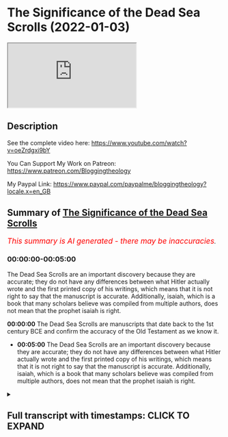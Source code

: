 # The Significance of the Dead Sea Scrolls (2022-01-03)

<iframe loading='lazy' allow='autoplay' src='https://www.youtube.com/embed/lm4b5lDSJKE'></iframe>

## Description

See the complete video here: <https://www.youtube.com/watch?v=oeZrdgxi9bY>

You Can Support My Work on Patreon:
<https://www.patreon.com/Bloggingtheology>

My Paypal Link:
<https://www.paypal.com/paypalme/bloggingtheology?locale.x=en_GB>

## Summary of [The Significance of the Dead Sea Scrolls](https://www.youtube.com/watch?v=lm4b5lDSJKE)

*<span style="color:red; font-size:125%">This summary is AI generated - there may be inaccuracies</span>. [](/)*

### <a onclick="modifyYTiframeseektime('0')">00:00:00-00:05:00</a>

The Dead Sea Scrolls are an important discovery because they are accurate; they do not have any differences between what Hitler actually wrote and the first printed copy of his writings, which means that it is not right to say that the manuscript is accurate. Additionally, isaiah, which is a book that many scholars believe was compiled from multiple authors, does not mean that the prophet isaiah is right.

**<a onclick="modifyYTiframeseektime('0')">00:00:00</a>** The Dead Sea Scrolls are manuscripts that date back to the 1st century BCE and confirm the accuracy of the Old Testament as we know it.

* **<a onclick="modifyYTiframeseektime('300')">00:05:00</a>** The Dead Sea Scrolls are an important discovery because they are accurate; they do not have any differences between what Hitler actually wrote and the first printed copy of his writings, which means that it is not right to say that the manuscript is accurate. Additionally, isaiah, which is a book that many scholars believe was compiled from multiple authors, does not mean that the prophet isaiah is right.

<details><summary><h2>Full transcript with timestamps: CLICK TO EXPAND</h2></summary>

<a onclick="modifyYTiframeseektime('2')">0:00:02</a> The significance of the Dead Sea Scrolls, now i'm
often told often hear from Christians who say
<a onclick="modifyYTiframeseektime('8')">0:00:08</a> the Dead Sea Scrolls they really took us much
further back in time and i got much earlier
<a onclick="modifyYTiframeseektime('12')">0:00:12</a> manuscripts and it confirms the Old Testament we
always had it's the same books the same content
<a onclick="modifyYTiframeseektime('19')">0:00:19</a> Isaiah is just the same Jeremiah's just the same
um is a is this true or not i mean what's really
<a onclick="modifyYTiframeseektime('26')">0:00:26</a> going on here is it more complicated than
that yeah no it's a very important it's a
<a onclick="modifyYTiframeseektime('30')">0:00:30</a> very important thing uh the destiny scrolls are
huge hugely important for all sorts of reasons
<a onclick="modifyYTiframeseektime('35')">0:00:35</a> um not just not just the copies of the bible by
the way but also the that tells us a lot about
<a onclick="modifyYTiframeseektime('41')">0:00:41</a> this group of jews who were in these kind of
monastic-like communities uh these they have
<a onclick="modifyYTiframeseektime('46')">0:00:46</a> scenes um but some some of the Dead Sea Scrolls
are biblical manuscripts and they are a huge find
<a onclick="modifyYTiframeseektime('52')">0:00:52</a> the reason is because the Hebrew Bible that
we use today the people who use the hebrew
<a onclick="modifyYTiframeseektime('58')">0:00:58</a> Bible actually in Hebrew and that are
translating the Hebrew Bible are basing
<a onclick="modifyYTiframeseektime('64')">0:01:04</a> their uh their translations on a manuscript that
was written around the year 1000 of the common era
<a onclick="modifyYTiframeseektime('70')">0:01:10</a> around 1 000 of the common era it's uh it
came from leningrad and so it's called codexis  
<a onclick="modifyYTiframeseektime('78')">0:01:18</a> jewish tribes in the middle ages when they
copied a manuscript they would destroy it
<a onclick="modifyYTiframeseektime('84')">0:01:24</a> because now they had a perfect copy of it
and they made sure the copy was perfect
<a onclick="modifyYTiframeseektime('90')">0:01:30</a> they had ways of doing that through the middle
ages the problem is what were scribes doing
<a onclick="modifyYTiframeseektime('95')">0:01:35</a> before the middle ages before they had these
rules well we had to guess they were getting
<a onclick="modifyYTiframeseektime('100')">0:01:40</a> it right and so um the dead sea scrolls were
discovered in 1947 and they have they include
<a onclick="modifyYTiframeseektime('109')">0:01:49</a> portions of every book of the hebrew bible except
for uh except for the book of uh esther esther
<a onclick="modifyYTiframeseektime('116')">0:01:56</a> yeah um because yeah it turns out god is not named
in esther and so that for some reason that book's
<a onclick="modifyYTiframeseektime('122')">0:02:02</a> not among the dead sea scrolls most of the scrolls
we have are not complete scrolls the isaiah scroll
<a onclick="modifyYTiframeseektime('128')">0:02:08</a> is a virtually complete scroll and it is very
very close in wording to the codex leningradensis
<a onclick="modifyYTiframeseektime('135')">0:02:15</a> right so that concept but that confirms the bible
we have today was historically accurate it was
<a onclick="modifyYTiframeseektime('141')">0:02:21</a> accurately transmitted no no it's got nothing to
do with it and so so i need to explain several
<a onclick="modifyYTiframeseektime('146')">0:02:26</a> things here because there's several points that
some people like overlook which is the first one
<a onclick="modifyYTiframeseektime('151')">0:02:31</a> people overlook that's true the isaiah scroll
but it's not true of other dead sea scrolls
<a onclick="modifyYTiframeseektime('156')">0:02:36</a> there are other dead sea scrolls the the scroll
of jeremiah that we have is um has a uh has
<a onclick="modifyYTiframeseektime('163')">0:02:43</a> differences from our jeremiah and the differences
from our jeremiah are like the differences that
<a onclick="modifyYTiframeseektime('170')">0:02:50</a> come to us from the greek translation of jeremiah
in the septuagint in the greek greek bible
<a onclick="modifyYTiframeseektime('176')">0:02:56</a> that version of jeremiah is 15 shorter than the
leningradensis 15 uh so that's not very accurate
<a onclick="modifyYTiframeseektime('189')">0:03:09</a> and so so it's not that everything is like
the isaiah scroll the isaiah scrolls like
<a onclick="modifyYTiframeseektime('194')">0:03:14</a> the isaiah scroll but it doesn't prove that's
why it's always mentioned it's always showcased
<a onclick="modifyYTiframeseektime('197')">0:03:17</a> oh look at isaiah is exactly the same
look at the perfection of transformation
<a onclick="modifyYTiframeseektime('202')">0:03:22</a> that's my first point that this this manuscript
by isaiah was written a thousand years before
<a onclick="modifyYTiframeseektime('206')">0:03:26</a> leningrad's it's accurate but the others are
not the same second point um isaiah the prophet
<a onclick="modifyYTiframeseektime('214')">0:03:34</a> was writing isaiah jerusalem was living in the
8th century bce so that means we don't have any
<a onclick="modifyYTiframeseektime('222')">0:03:42</a> manuscripts for the first over 700 years so
the fact that you have a manuscript that from
<a onclick="modifyYTiframeseektime('229')">0:03:49</a> say say the year one to the year 1000 you can
show that isaiah was copied accurately but our
<a onclick="modifyYTiframeseektime('236')">0:03:56</a> question is what about between the year 700 bce
and one now there's 700 years we have no evidence
<a onclick="modifyYTiframeseektime('245')">0:04:05</a> in hebrew no hebrew text so you can't say this
is exactly what isaiah wrote how would you know
<a onclick="modifyYTiframeseektime('250')">0:04:10</a> how much it got changed between 700 and the
dead sea scroll copy there's no way to know
<a onclick="modifyYTiframeseektime('256')">0:04:16</a> there are ways not good ways no no um
so that's that's second third thing
<a onclick="modifyYTiframeseektime('263')">0:04:23</a> even if even if we had everything that was
accurate in either any book the new testament
<a onclick="modifyYTiframeseektime('270')">0:04:30</a> or the new testament old testament even if
we had a manuscript even we had the original
<a onclick="modifyYTiframeseektime('275')">0:04:35</a> suppose we had the original of mark or suppose
we have the original of uh joshua we have the
<a onclick="modifyYTiframeseektime('281')">0:04:41</a> original that would have no bearing on the
question of whether it's accurate or not
<a onclick="modifyYTiframeseektime('289')">0:04:49</a> it would only have a bearing on
whether we know what the author wrote
<a onclick="modifyYTiframeseektime('293')">0:04:53</a> so the way i usually illustrate this is we
have we have millions of copies of mineconf  
<a onclick="modifyYTiframeseektime('303')">0:05:03</a> and they are accurate they i mean they might
not be active with what hitler actually wrote
<a onclick="modifyYTiframeseektime('310')">0:05:10</a> but they don't they don't have any differences
we know what the first printed copy looked like
<a onclick="modifyYTiframeseektime('316')">0:05:16</a> does that mean that it's accurate no it doesn't
mean that it's right it just means you know what
<a onclick="modifyYTiframeseektime('322')">0:05:22</a> he wrote the fact you know what somebody wrote
doesn't mean that what they wrote is right
<a onclick="modifyYTiframeseektime('326')">0:05:26</a> that's a different thing so those are three really
big points that shows that this argument just
<a onclick="modifyYTiframeseektime('330')">0:05:30</a> doesn't hold and any one of those three shows that
they've been hold three together forget it yeah
<a onclick="modifyYTiframeseektime('338')">0:05:38</a> it's not worse than that because a good example
of isaiah is now commonly accepted that yeah maybe
<a onclick="modifyYTiframeseektime('343')">0:05:43</a> the first 39 chapters of isaiah
were written by this prophet
<a onclick="modifyYTiframeseektime('346')">0:05:46</a> in isaiah from downtown jerusalem but it was
added to by maybe a second scribe or maybe a third
<a onclick="modifyYTiframeseektime('353')">0:05:53</a> scribe or scribes so we don't even even if you
dig up the book of isaiah that we have it today
<a onclick="modifyYTiframeseektime('359')">0:05:59</a> from 500 years ago 600 years ago it doesn't
mean we have the prophet isaiah's own words
<a onclick="modifyYTiframeseektime('364')">0:06:04</a> which many scholars were added to anyway yeah
yeah no it's very common to think that i isaiah
<a onclick="modifyYTiframeseektime('371')">0:06:11</a> and if there's really good reason for this isaiah
jerusalem wrote most of chapter 1 to 39 and then
<a onclick="modifyYTiframeseektime('376')">0:06:16</a> someone 150 years later wrote 40 to 50 55 50 yeah
55 then the other 56 and on and so you know it's
<a onclick="modifyYTiframeseektime('383')">0:06:23</a> a compilation uh no matter what but even if you
have isaiah's words again it doesn't it doesn't
<a onclick="modifyYTiframeseektime('390')">0:06:30</a> mean that he's right he might be right i mean
but that's a different it's a different question
<a onclick="modifyYTiframeseektime('396')">0:06:36</a> the fact you have an accurate manuscript is not
evidence that what the person said is accurate  

</details>
